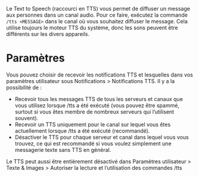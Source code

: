<!-- TITLE: [FR] Text to Speech -->

Le Text to Speech (raccourci en TTS) vous permet de diffuser un message aux personnes dans un canal audio. Pour ce faire, exécutez la commande `/tts <MESSAGE>` dans le canal où vous souhaitez diffuser le message. Cela utilise toujours le moteur TTS du système, donc les sons peuvent être différents sur les divers appareils.

# Paramètres

Vous pouvez choisir de recevoir les notifications TTS et lesquelles dans vos paramètres utilisateur sous Notifications > Notifications TTS. Il y a la possibilité de :

* Recevoir tous les messages TTS de tous les serveurs et canaux que vous utilisez lorsque /tts a été exécuté (vous pouvez être spammé, surtout si vous êtes membre de nombreux serveurs qui l’utilisent souvent).
* Recevoir un TTS uniquement pour le canal sur lequel vous êtes actuellement lorsque /tts a été exécuté (recommandé).
* Désactiver le TTS pour chaque serveur et canal dans lequel vous vous trouvez, ce qui est recommandé si vous voulez simplement une messagerie texte sans TTS en général.

Le TTS peut aussi être entièrement désactivé dans Paramètres utilisateur > Texte & Images > Autoriser la lecture et l’utilisation des commandes /tts